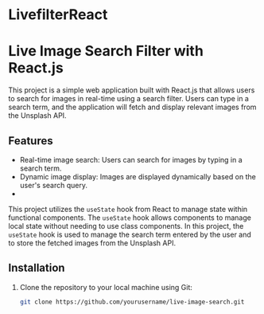 # LivefilterReact
# Live Image Search Filter with React.js

This project is a simple web application built with React.js that allows users to search for images in real-time using a search filter. Users can type in a search term, and the application will fetch and display relevant images from the Unsplash API.

## Features

- Real-time image search: Users can search for images by typing in a search term.
- Dynamic image display: Images are displayed dynamically based on the user's search query.
- 
This project utilizes the `useState` hook from React to manage state within functional components. The `useState` hook allows components to manage local state without needing to use class components. In this project, the `useState` hook is used to manage the search term entered by the user and to store the fetched images from the Unsplash API.
## Installation

1. Clone the repository to your local machine using Git:

   ```bash
   git clone https://github.com/yourusername/live-image-search.git
